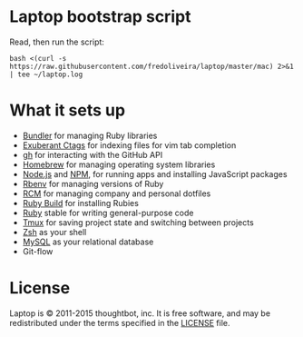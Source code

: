 # Laptop bootstrap script

Read, then run the script:

    bash <(curl -s https://raw.githubusercontent.com/fredoliveira/laptop/master/mac) 2>&1 | tee ~/laptop.log

# What it sets up

* [Bundler] for managing Ruby libraries
* [Exuberant Ctags] for indexing files for vim tab completion
* [gh] for interacting with the GitHub API
* [Homebrew] for managing operating system libraries
* [Node.js] and [NPM], for running apps and installing JavaScript packages
* [Rbenv] for managing versions of Ruby
* [RCM] for managing company and personal dotfiles
* [Ruby Build] for installing Rubies
* [Ruby] stable for writing general-purpose code
* [Tmux] for saving project state and switching between projects
* [Zsh] as your shell
* [MySQL] as your relational database
* Git-flow

[Bundler]: http://bundler.io/
[Exuberant Ctags]: http://ctags.sourceforge.net/
[gh]: https://github.com/jingweno/gh
[Homebrew]: http://brew.sh/
[Node.js]: http://nodejs.org/
[NPM]: https://www.npmjs.org/
[Rbenv]: https://github.com/sstephenson/rbenv
[RCM]: https://github.com/thoughtbot/rcm
[Ruby Build]: https://github.com/sstephenson/ruby-build
[Ruby]: https://www.ruby-lang.org/en/
[Tmux]: http://tmux.sourceforge.net/
[Zsh]: http://www.zsh.org/
[MySQL]: http://mysql.org/

# License

Laptop is © 2011-2015 thoughtbot, inc.
It is free software, and may be redistributed under the terms specified in the [LICENSE] file.

[LICENSE]: LICENSE
